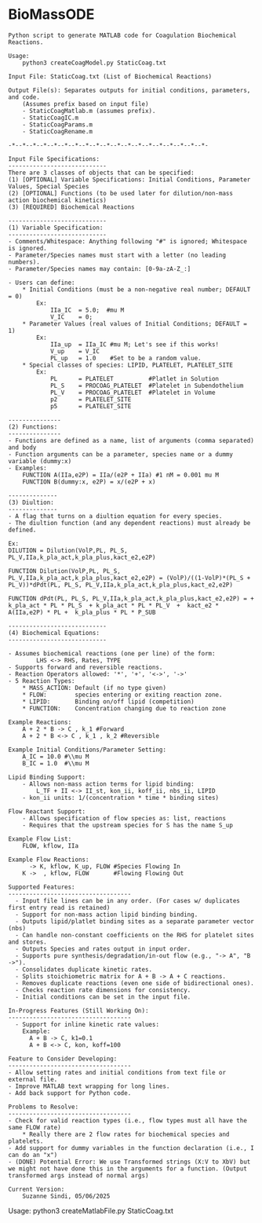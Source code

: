 # BioMassODE
    Python script to generate MATLAB code for Coagulation Biochemical Reactions.

    Usage:
        python3 createCoagModel.py StaticCoag.txt

    Input File: StaticCoag.txt (List of Biochemical Reactions)
    
    Output File(s): Separates outputs for initial conditions, parameters, and code.
        (Assumes prefix based on input file)
        - StaticCoagMatlab.m (assumes prefix).
        - StaticCoagIC.m
        - StaticCoagParams.m
        - StaticCoagRename.m

    -*--*--*--*--*--*--*--*--*--*--*--*--*--*--*--*--*--*--*-
    
    Input File Specifications:
    ----------------------------
    There are 3 classes of objects that can be specified:
    (1) [OPTIONAL] Variable Specifications: Initial Conditions, Parameter Values, Special Species
    (2) [OPTIONAL] Functions (to be used later for dilution/non-mass action biochemical kinetics)
    (3) [REQUIRED] Biochemical Reactions
    
    ----------------------------
    (1) Variable Specification:
    ----------------------------
    - Comments/Whitespace: Anything following "#" is ignored; Whitespace is ignored.
    - Parameter/Species names must start with a letter (no leading numbers).
    - Parameter/Species names may contain: [0-9a-zA-Z_:]

    - Users can define:
        * Initial Conditions (must be a non-negative real number; DEFAULT = 0)
            Ex:
                IIa_IC  = 5.0;  #mu M
                V_IC    = 0;
        * Parameter Values (real values of Initial Conditions; DEFAULT = 1)
            Ex:
                IIa_up  = IIa_IC #mu M; Let's see if this works!
                V_up    = V_IC
                PL_up   = 1.0    #Set to be a random value.
        * Special classes of species: LIPID, PLATELET, PLATELET_SITE
            Ex:
                PL      = PLATELET          #Platlet in Solution
                PL_S    = PROCOAG_PLATELET  #Platelet in Subendothelium
                PL_V    = PROCOAG_PLATELET  #Platelet in Volume
                p2      = PLATELET_SITE
                p5      = PLATELET_SITE
                
    ---------------
    (2) Functions:
    ---------------
    - Functions are defined as a name, list of arguments (comma separated) and body
    - Function arguments can be a parameter, species name or a dummy variable (dummy:x)
    - Examples:
        FUNCTION A(IIa,e2P) = IIa/(e2P + IIa) #1 nM = 0.001 mu M
        FUNCTION B(dummy:x, e2P) = x/(e2P + x)
    
    --------------
    (3) Diultion:
    --------------
    - A flag that turns on a diultion equation for every species.
    - The diultion function (and any dependent reactions) must already be defined.
    
    Ex:
    DILUTION = Dilution(VolP,PL, PL_S, PL_V,IIa,k_pla_act,k_pla_plus,kact_e2,e2P)

    FUNCTION Dilution(VolP,PL, PL_S, PL_V,IIa,k_pla_act,k_pla_plus,kact_e2,e2P) = (VolP)/((1-VolP)*(PL_S + PL_V))*dPdt(PL, PL_S, PL_V,IIa,k_pla_act,k_pla_plus,kact_e2,e2P)

    FUNCTION dPdt(PL, PL_S, PL_V,IIa,k_pla_act,k_pla_plus,kact_e2,e2P) = +  k_pla_act * PL * PL_S  + k_pla_act * PL * PL_V  +  kact_e2 * A(IIa,e2P) * PL +  k_pla_plus * PL * P_SUB

    ----------------------------
    (4) Biochemical Equations:
    ----------------------------
    
    - Assumes biochemical reactions (one per line) of the form:
            LHS <-> RHS, Rates, TYPE
    - Supports forward and reversible reactions.
    - Reaction Operators allowed: '*', '+', '<->', '->'
    - 5 Reaction Types:
        * MASS_ACTION: Default (if no type given)
        * FLOW:        species entering or exiting reaction zone.
        * LIPID:       Binding on/off lipid (competition)
        * FUNCTION:    Concentration changing due to reaction zone

    Example Reactions:
        A + 2 * B -> C , k_1 #Forward
        A + 2 * B <-> C , k_1 , k_2 #Reversible
        
    Example Initial Conditions/Parameter Setting:
        A_IC = 10.0 #\\mu M
        B_IC = 1.0  #\\mu M

    Lipid Binding Support:
        - Allows non-mass action terms for lipid binding:
            L_TF + II <-> II_st, kon_ii, koff_ii, nbs_ii, LIPID
        - kon_ii units: 1/(concentration * time * binding sites)

    Flow Reactant Support:
        - Allows specification of flow species as: list, reactions
        - Requires that the upstream species for S has the name S_up
   
    Example Flow List:
        FLOW, kflow, IIa
    
    Example Flow Reactions:
          -> K, kflow, K_up, FLOW #Species Flowing In
        K ->  , kflow, FLOW       #Flowing Flowing Out
        
    Supported Features:
    -----------------------------------
      - Input file lines can be in any order. (For cases w/ duplicates first entry read is retained)
      - Support for non-mass action lipid binding binding.
      - Outputs lipid/platlet binding sites as a separate parameter vector (nbs)
      - Can handle non-constant coefficients on the RHS for platelet sites and stores.
      - Outputs Species and rates output in input order.
      - Supports pure synthesis/degradation/in-out flow (e.g., "-> A", "B ->").
      - Consolidates duplicate kinetic rates.
      - Splits stoichiometric matrix for A + B -> A + C reactions.
      - Removes duplicate reactions (even one side of bidirectional ones).
      - Checks reaction rate dimensions for consistency.
      - Initial conditions can be set in the input file.

    In-Progress Features (Still Working On):
    -----------------------------------
      - Support for inline kinetic rate values:
        Example:
          A + B -> C, k1=0.1
          A + B <-> C, kon, koff=100

    Feature to Consider Developing:
    -----------------------------------
    - Allow setting rates and initial conditions from text file or external file.
    - Improve MATLAB text wrapping for long lines.
    - Add back support for Python code.

    Problems to Resolve:
    -----------------------------------
    - Check for valid reaction types (i.e., flow types must all have the same FLOW rate)
        * Really there are 2 flow rates for biochemical species and platelets.
    - Add support for dummy variables in the function declaration (i.e., I can do an "x")
    - (DONE) Potential Error: We use Transformed strings (X:V to XbV) but we might not have done this in the arguments for a function. (Output transformed args instead of normal args)
    
    Current Version:
        Suzanne Sindi, 05/06/2025

Usage: python3 createMatlabFile.py StaticCoag.txt
